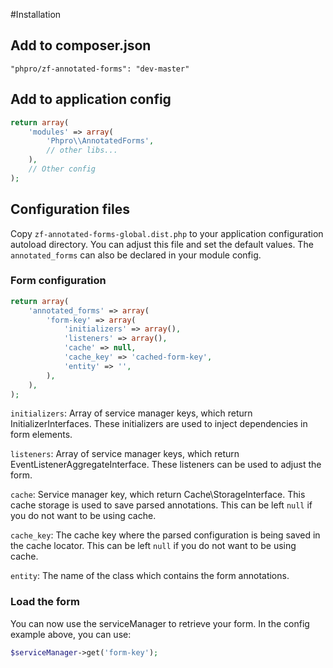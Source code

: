 #Installation

## Add to composer.json
```
"phpro/zf-annotated-forms": "dev-master"
```

## Add to application config
```php
return array(
    'modules' => array(
        'Phpro\\AnnotatedForms',
        // other libs...
    ),
    // Other config
);
```

## Configuration files
Copy `zf-annotated-forms-global.dist.php` to your application configuration autoload directory.
You can adjust this file and set the default values. The `annotated_forms` can also be declared in your module config.


### Form configuration
```php
return array(
    'annotated_forms' => array(
        'form-key' => array(
            'initializers' => array(),
            'listeners' => array(),
            'cache' => null,
            'cache_key' => 'cached-form-key',
            'entity' => '',
        ),
    ),
);
```

`initializers`:
Array of service manager keys, which return InitializerInterfaces. These initializers are used to inject dependencies in form elements.

`listeners`:
Array of service manager keys, which return EventListenerAggregateInterface. These listeners can be used to adjust the form.

`cache`:
Service manager key, which return Cache\StorageInterface. This cache storage is used to save parsed annotations.
This can be left `null` if you do not want to be using cache.

`cache_key`:
The cache key where the parsed configuration is being saved in the cache locator.
This can be left `null` if you do not want to be using cache.

`entity`:
The name of the class which contains the form annotations.


### Load the form
You can now use the serviceManager to retrieve your form. In the config example above, you can use:

```php
$serviceManager->get('form-key');
```